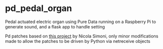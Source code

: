 # pd_pedal_organ
Pedal actuated electric organ using Pure Data running on a Raspberry Pi to generate sound, and a flask app to handle setting

Pd patches based on [this project](https://github.com/nikfloydrose/Pipe-Organ-Emulation-With-Pure-Data) by Nicola Simoni, only minor modifications made to allow the patches to be driven by Python via netreceive objects